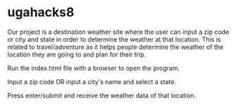 # ugahacks8
Our project is a destination weather site where the user can input a zip code or city and state in order to determine the weather at that location.
This is related to travel/adventure as it helps people determine the weather of the location they are going to and plan for their trip.


Run the index.html file with a browser to open the program.

Input a zip code OR input a city's name and select a state.

Press enter/submit and receive the weather data of that location.
